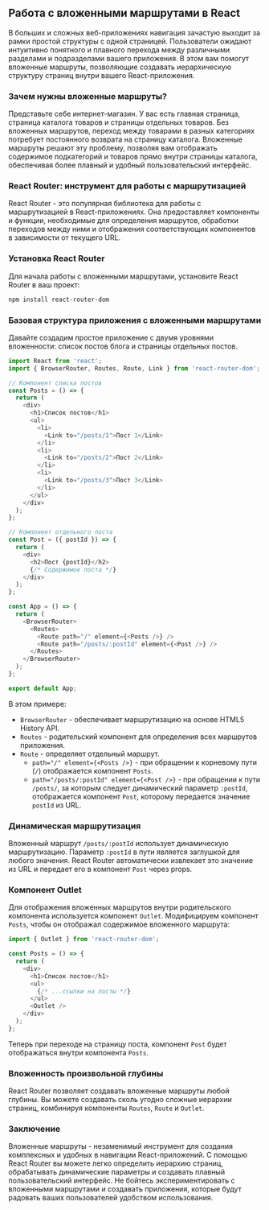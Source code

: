 ## Работа с вложенными маршрутами в React

В больших и сложных веб-приложениях навигация зачастую выходит за рамки простой структуры с одной страницей. Пользователи ожидают интуитивно понятного и плавного перехода между различными разделами и подразделами вашего приложения. В этом вам помогут вложенные маршруты, позволяющие создавать иерархическую структуру страниц внутри вашего React-приложения.

### Зачем нужны вложенные маршруты?

Представьте себе интернет-магазин. У вас есть главная страница, страница каталога товаров и страницы отдельных товаров. Без вложенных маршрутов, переход между товарами в разных категориях потребует постоянного возврата на страницу каталога. Вложенные маршруты решают эту проблему, позволяя вам отображать содержимое подкатегорий и товаров прямо внутри страницы каталога, обеспечивая более плавный и удобный пользовательский интерфейс.

### React Router: инструмент для работы с маршрутизацией

React Router - это популярная библиотека для работы с маршрутизацией в React-приложениях. Она предоставляет компоненты и функции, необходимые для определения маршрутов, обработки переходов между ними и отображения соответствующих компонентов в зависимости от текущего URL.

### Установка React Router

Для начала работы с вложенными маршрутами, установите React Router в ваш проект:

```bash
npm install react-router-dom
```

### Базовая структура приложения с вложенными маршрутами

Давайте создадим простое приложение с двумя уровнями вложенности: список постов блога и страницы отдельных постов.

```javascript
import React from 'react';
import { BrowserRouter, Routes, Route, Link } from 'react-router-dom';

// Компонент списка постов
const Posts = () => {
  return (
    <div>
      <h1>Список постов</h1>
      <ul>
        <li>
          <Link to="/posts/1">Пост 1</Link>
        </li>
        <li>
          <Link to="/posts/2">Пост 2</Link>
        </li>
        <li>
          <Link to="/posts/3">Пост 3</Link>
        </li>
      </ul>
    </div>
  );
};

// Компонент отдельного поста
const Post = ({ postId }) => {
  return (
    <div>
      <h2>Пост {postId}</h2>
      {/* Содержимое поста */}
    </div>
  );
};

const App = () => {
  return (
    <BrowserRouter>
      <Routes>
        <Route path="/" element={<Posts />} />
        <Route path="/posts/:postId" element={<Post />} />
      </Routes>
    </BrowserRouter>
  );
};

export default App;
```

В этом примере:

* `BrowserRouter` -  обеспечивает маршрутизацию на основе HTML5 History API.
* `Routes` - родительский компонент для определения всех маршрутов приложения.
* `Route` - определяет отдельный маршрут. 
  * `path="/" element={<Posts />}` - при обращении к корневому пути (`/`) отображается компонент `Posts`.
  * `path="/posts/:postId" element={<Post />}` - при обращении к пути `/posts/`, за которым следует динамический параметр `:postId`, отображается компонент `Post`, которому передается значение `postId` из URL.

### Динамическая маршрутизация

Вложенный маршрут `/posts/:postId` использует динамическую маршрутизацию. Параметр `:postId` в пути является заглушкой для любого значения. React Router автоматически извлекает это значение из URL и передает его в компонент `Post` через props.

### Компонент Outlet

Для отображения вложенных маршрутов внутри родительского компонента используется компонент `Outlet`. Модифицируем компонент `Posts`, чтобы он отображал содержимое вложенного маршрута:

```javascript
import { Outlet } from 'react-router-dom';

const Posts = () => {
  return (
    <div>
      <h1>Список постов</h1>
      <ul>
        {/* ...ссылки на посты */}
      </ul>
      <Outlet />
    </div>
  );
};
```

Теперь при переходе на страницу поста, компонент `Post` будет отображаться внутри компонента `Posts`.

### Вложенность произвольной глубины

React Router позволяет создавать вложенные маршруты любой глубины. Вы можете создавать сколь угодно сложные иерархии страниц, комбинируя компоненты `Routes`, `Route` и `Outlet`.

###  Заключение

Вложенные маршруты -  незаменимый инструмент для создания комплексных и удобных в навигации React-приложений. С помощью React Router вы можете легко определить иерархию страниц, обрабатывать динамические параметры и создавать плавный пользовательский интерфейс. Не бойтесь экспериментировать с вложенными маршрутами и создавать приложения, которые будут радовать ваших пользователей удобством использования.
